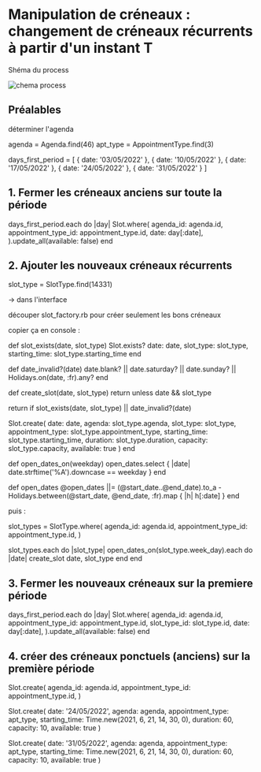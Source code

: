 # Manipulation de créneaux : changement de créneaux récurrents à partir d'un instant T

Shéma du process

![chema process](./modification_creaneaux_recurents.png)

## Préalables

déterminer l'agenda

agenda = Agenda.find(46)
apt_type = AppointmentType.find(3)

days_first_period = [
  { date: '03/05/2022' },
  { date: '10/05/2022' },
  { date: '17/05/2022' },
  { date: '24/05/2022' },
  { date: '31/05/2022' }
]

## 1. Fermer les créneaux anciens sur toute la période


days_first_period.each do |day|
  Slot.where(
    agenda_id: agenda.id,
    appointment_type_id: appointment_type.id,
    date: day[:date],
  ).update_all(available: false)
end

## 2. Ajouter les nouveaux créneaux récurrents


slot_type = SlotType.find(14331)

-> dans l'interface

découper slot_factory.rb pour créer seulement les bons créneaux

copier ça en console :


def slot_exists(date, slot_type)
  Slot.exists? date: date, slot_type: slot_type, starting_time: slot_type.starting_time
end

def date_invalid?(date)
  date.blank? || date.saturday? || date.sunday? || Holidays.on(date, :fr).any?
end

def create_slot(date, slot_type)
  return unless date && slot_type

  return if slot_exists(date, slot_type) || date_invalid?(date)

  Slot.create(
    date: date, agenda: slot_type.agenda, slot_type: slot_type,
    appointment_type: slot_type.appointment_type, starting_time: slot_type.starting_time,
    duration: slot_type.duration, capacity: slot_type.capacity, available: true
  )
end

def open_dates_on(weekday)
  open_dates.select { |date| date.strftime('%A').downcase == weekday }
end

def open_dates
  @open_dates ||= (@start_date..@end_date).to_a - Holidays.between(@start_date, @end_date, :fr).map { |h| h[:date] }
end

puis :

slot_types = SlotType.where(
  agenda_id: agenda.id,
  appointment_type_id: appointment_type.id,
)

slot_types.each do |slot_type|
  open_dates_on(slot_type.week_day).each do |date|
    create_slot date, slot_type
  end
end

## 3. Fermer les nouveaux créneaux sur la premiere période

days_first_period.each do |day|
  Slot.where(
    agenda_id: agenda.id,
    appointment_type_id: appointment_type.id,
    slot_type_id: slot_type.id,
    date: day[:date],
  ).update_all(available: false)
end

## 4. créer des créneaux ponctuels (anciens) sur la première période

Slot.create(
  agenda_id: agenda.id,
  appointment_type_id: appointment_type.id,
)

Slot.create(
  date: '24/05/2022',
  agenda: agenda,
  appointment_type: apt_type,
  starting_time: Time.new(2021, 6, 21, 14, 30, 0),
  duration: 60,
  capacity: 10,
  available: true
)

Slot.create(
  date: '31/05/2022',
  agenda: agenda,
  appointment_type: apt_type,
  starting_time: Time.new(2021, 6, 21, 14, 30, 0),
  duration: 60,
  capacity: 10,
  available: true
)
